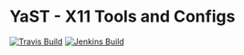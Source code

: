 # YaST - X11 Tools and Configs #

[![Travis Build](https://travis-ci.org/yast/yast-x11.svg?branch=master)](https://travis-ci.org/yast/yast-x11)
[![Jenkins Build](http://img.shields.io/jenkins/s/https/ci.opensuse.org/yast-x11-master.svg)](https://ci.opensuse.org/view/Yast/job/yast-x11-master/)

